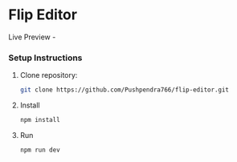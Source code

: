 # Flip Editor

Live Preview - 

### Setup Instructions

1.  Clone repository:
    ```bash
    git clone https://github.com/Pushpendra766/flip-editor.git
    ```
2.  Install
    ```bash
    npm install
    ```
3.  Run
    ```bash
    npm run dev
    ```
